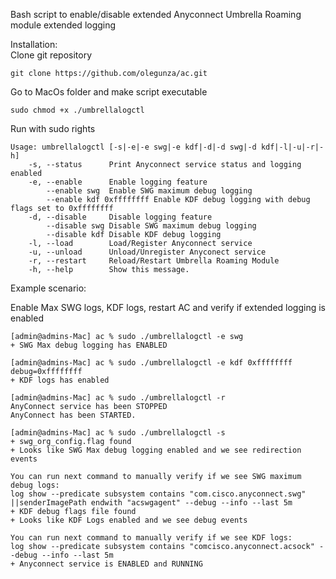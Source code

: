 
Bash script to enable/disable extended Anyconnect Umbrella Roaming module extended logging

Installation:  
Clone git repository 
```
git clone https://github.com/olegunza/ac.git  
```

Go to MacOs folder and make script executable

```  
sudo chmod +x ./umbrellalogctl
```

Run with sudo rights

```
Usage: umbrellalogctl [-s|-e|-e swg|-e kdf|-d|-d swg|-d kdf|-l|-u|-r|-h]  
    -s, --status      Print Anyconnect service status and logging enabled  
    -e, --enable      Enable logging feature  
        --enable swg  Enable SWG maximum debug logging  
        --enable kdf 0xffffffff Enable KDF debug logging with debug flags set to 0xffffffff  
    -d, --disable     Disable logging feature  
        --disable swg Disable SWG maximum debug logging  
        --disable kdf Disable KDF debug logging  
    -l, --load        Load/Register Anyconnect service  
    -u, --unload      Unload/Unregister Anyconect service  
    -r, --restart     Reload/Restart Umbrella Roaming Module  
    -h, --help        Show this message.  
```


Example scenario:  

Enable Max SWG logs, KDF logs, restart AC and verify if extended logging is enabled  

```
[admin@admins-Mac] ac % sudo ./umbrellalogctl -e swg  
+ SWG Max debug logging has ENABLED  

[admin@admins-Mac] ac % sudo ./umbrellalogctl -e kdf 0xffffffff  
debug=0xffffffff  
+ KDF logs has enabled  

[admin@admins-Mac] ac % sudo ./umbrellalogctl -r  
AnyConnect service has been STOPPED  
AnyConnect has been STARTED.  

[admin@admins-Mac] ac % sudo ./umbrellalogctl -s  
+ swg_org_config.flag found  
+ Looks like SWG Max debug logging enabled and we see redirection events  

You can run next command to manually verify if we see SWG maximum debug logs:  
log show --predicate subsystem contains "com.cisco.anyconnect.swg" ||senderImagePath endwith "acswgagent" --debug --info --last 5m  
+ KDF debug flags file found  
+ Looks like KDF Logs enabled and we see debug events  

You can run next command to manually verify if we see KDF logs:  
log show --predicate subsystem contains "comcisco.anyconnect.acsock" --debug --info --last 5m  
+ Anyconnect service is ENABLED and RUNNING  
```


